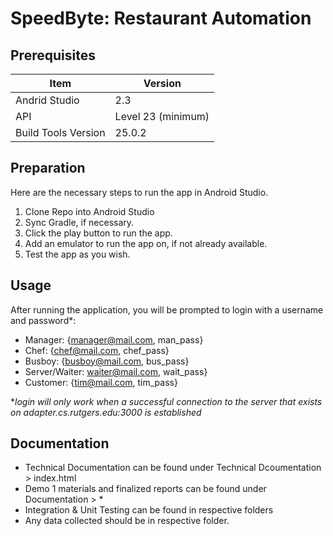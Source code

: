 # SpeedByte: Restaurant Automation

## Prerequisites

Item  |  Version
--|--
Andrid Studio  |  2.3
API  |  Level 23 (minimum)
Build Tools Version | 25.0.2

## Preparation
Here are the necessary steps to run the app in Android Studio. 
1. Clone Repo into Android Studio
2. Sync Gradle, if necessary.
3. Click the play button to run the app.
4. Add an emulator to run the app on, if not already available.
5. Test the app as you wish.

## Usage

After running the application, you will be prompted to login with a username and password*:

* Manager: {manager@mail.com, man_pass}
* Chef: {chef@mail.com, chef_pass}
* Busboy: {busboy@mail.com, bus_pass}
* Server/Waiter: waiter@mail.com, wait_pass}
* Customer: {tim@mail.com, tim_pass}

&ast;*login will only work when a successful connection to the server that exists on adapter.cs.rutgers.edu:3000 is established*

## Documentation
* Technical Documentation can be found under Technical Dcoumentation > index.html
* Demo 1 materials and finalized reports can be found under Documentation > &ast;
* Integration & Unit Testing can be found in respective folders
* Any data collected should be in respective folder.
